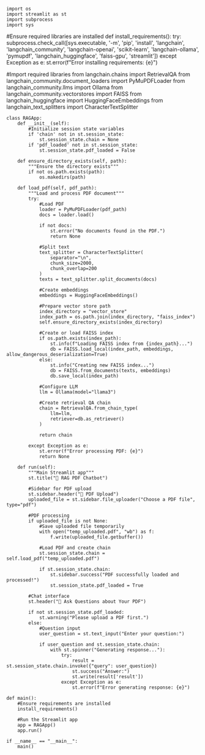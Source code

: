     import os
    import streamlit as st
    import subprocess
    import sys

#Ensure required libraries are installed
    def install_requirements():
        try:
            subprocess.check_call([sys.executable, '-m', 'pip', 'install', 
                                    'langchain', 'langchain_community', 'langchain-openai',
                                    'scikit-learn', 'langchain-ollama', 'pymupdf', 
                                    'langchain_huggingface', 'faiss-gpu', 'streamlit'])
        except Exception as e:
            st.error(f"Error installing requirements: {e}")

#Import required libraries
    from langchain.chains import RetrievalQA
    from langchain_community.document_loaders import PyMuPDFLoader
    from langchain_community.llms import Ollama
    from langchain_community.vectorstores import FAISS
    from langchain_huggingface import HuggingFaceEmbeddings
    from langchain_text_splitters import CharacterTextSplitter
    
    class RAGApp:
        def __init__(self):
            #Initialize session state variables
            if 'chain' not in st.session_state:
                st.session_state.chain = None
            if 'pdf_loaded' not in st.session_state:
                st.session_state.pdf_loaded = False
    
        def ensure_directory_exists(self, path):
            """Ensure the directory exists"""
            if not os.path.exists(path):
                os.makedirs(path)
    
        def load_pdf(self, pdf_path):
            """Load and process PDF document"""
            try:
                #Load PDF
                loader = PyMuPDFLoader(pdf_path)
                docs = loader.load()
    
                if not docs:
                    st.error("No documents found in the PDF.")
                    return None
    
                #Split text
                text_splitter = CharacterTextSplitter(
                    separator="\n",
                    chunk_size=2000,
                    chunk_overlap=200
                )
                texts = text_splitter.split_documents(docs)
    
                #Create embeddings
                embeddings = HuggingFaceEmbeddings()
    
                #Prepare vector store path
                index_directory = "vector_store"
                index_path = os.path.join(index_directory, "faiss_index")
                self.ensure_directory_exists(index_directory)
    
                #Create or load FAISS index
                if os.path.exists(index_path):
                    st.info(f"Loading FAISS index from {index_path}...")
                    db = FAISS.load_local(index_path, embeddings, allow_dangerous_deserialization=True)
                else:
                    st.info("Creating new FAISS index...")
                    db = FAISS.from_documents(texts, embeddings)
                    db.save_local(index_path)
    
                #Configure LLM
                llm = Ollama(model="llama3")
    
                #Create retrieval QA chain
                chain = RetrievalQA.from_chain_type(
                    llm=llm,
                    retriever=db.as_retriever()
                )
    
                return chain
    
            except Exception as e:
                st.error(f"Error processing PDF: {e}")
                return None
    
        def run(self):
            """Main Streamlit app"""
            st.title("📄 RAG PDF Chatbot")
    
            #Sidebar for PDF upload
            st.sidebar.header("📂 PDF Upload")
            uploaded_file = st.sidebar.file_uploader("Choose a PDF file", type="pdf")
    
            #PDF processing
            if uploaded_file is not None:
                #Save uploaded file temporarily
                with open("temp_uploaded.pdf", "wb") as f:
                    f.write(uploaded_file.getbuffer())
                
                #Load PDF and create chain
                st.session_state.chain = self.load_pdf("temp_uploaded.pdf")
                
                if st.session_state.chain:
                    st.sidebar.success("PDF successfully loaded and processed!")
                    st.session_state.pdf_loaded = True
    
            #Chat interface
            st.header("💬 Ask Questions about Your PDF")
            
            if not st.session_state.pdf_loaded:
                st.warning("Please upload a PDF first.")
            else:
                #Question input
                user_question = st.text_input("Enter your question:")
                
                if user_question and st.session_state.chain:
                    with st.spinner("Generating response..."):
                        try:
                            result = st.session_state.chain.invoke({"query": user_question})
                            st.success("Answer:")
                            st.write(result['result'])
                        except Exception as e:
                            st.error(f"Error generating response: {e}")
    
    def main():
        #Ensure requirements are installed
        install_requirements()
        
        #Run the Streamlit app
        app = RAGApp()
        app.run()
    
    if __name__ == "__main__":
        main()
